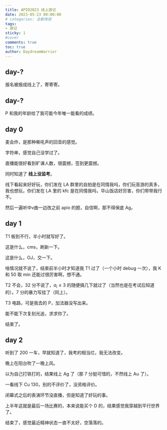 ```yaml
---
title: APIO2023 线上游记
date: 2023-05-23 00:00:00
# categories: 全新体验
tags:
- 游记
sticky: 1
#cover
comments: true
toc: true
author: DaydreamWarrior
---
```


## day-?

报名被报成线上了，寄寄寄。

## day-?

P 和我的年龄给了我可能今年唯一能看的成绩。

## day 0 

麦会炸，是那种嘶吼声的回音的感觉。

字符串，感觉自己没学过了。

直播能很好看到旷课人数，很震撼，签到更震撼。

同时知道了 __线上没监考__。

线下看起来好好玩，你们发在 LA 群里的自拍是在同情我吗，你们玩音游的真多，我也想玩，你们发在 LA 里的 kfc 是在同情我吗，华山饭店好厉害，你们带带我行不。

然后一遍听中v曲一边改之前 apio 的题，自信啊，那不得保底 Ag。

## day 1

T1 板到不行，半小时就写好了。

这是什么，cms，刷新一下。

这是什么，OJ，交一下。

啥情况就不说了，结束前半小时才知道我 T1 过了（一个小时 debug 一次），我 K 和 50 取 min 还能过很厉害啊，想不通。

T2 不会，32 分不说了，$a_i\leq 3$ 的随便搞几下就过了（当然也是在考试后知道的）。$7$ 分的暴力写挂了（同上）。

T3 电路，可是我去的 P，加法器没写出来。

能不能下次复刻光追，求求你了。

结束了。

## day 2

听到了 200 一车，早就知道了，我考的相当烂，我无法改变。

晚上在阳台吹了一晚上风。

以为自己打铁打的，结果线上 Ag 了（那 $7$ 分挺可惜的，不然线上 Au 了）。

一看线下 Cu 130，别的不评价了，没资格评价。

闭幕式之后的表演环节没直播，但是知道了好玩的事。

上半年这就是最后一场比赛的，本来说能买个 D 的，结果感觉我穿越到平行世界了。

结束了，感觉最近精神状态一直不太好，空落落的。